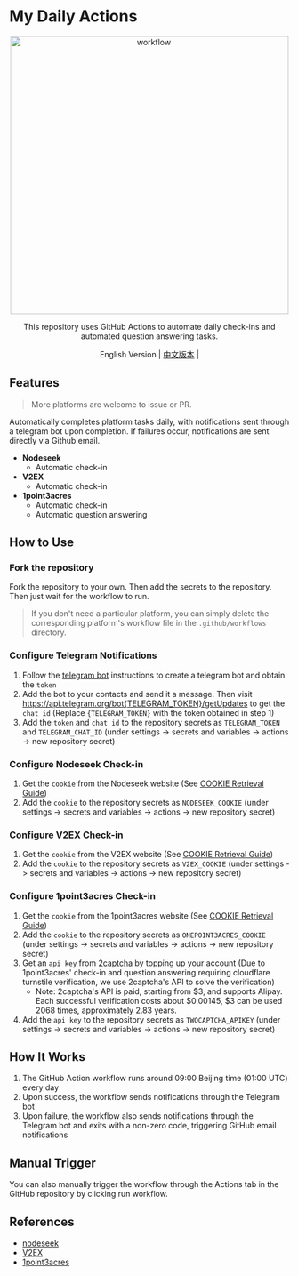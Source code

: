 # My Daily Actions


<div align="center">
  <picture>
    <img src="https://cdn.jsdelivr.net/gh/timerring/scratchpad2023/2024/2025-05-25-14-45-17.png" alt="workflow"  width="500" height="500"/>
  </picture>

This repository uses GitHub Actions to automate daily check-ins and automated question answering tasks.

English Version |
[中文版本](./README.md) |
</div>

## Features

> More platforms are welcome to issue or PR.

Automatically completes platform tasks daily, with notifications sent through a telegram bot upon completion. If failures occur, notifications are sent directly via Github email.

- **Nodeseek**
  - Automatic check-in
- **V2EX**
  - Automatic check-in
- **1point3acres**
  - Automatic check-in
  - Automatic question answering

## How to Use

### Fork the repository

Fork the repository to your own. Then add the secrets to the repository. Then just wait for the workflow to run.

> If you don't need a particular platform, you can simply delete the corresponding platform's workflow file in the `.github/workflows` directory.

### Configure Telegram Notifications

1. Follow the [telegram bot](https://core.telegram.org/bots/features#botfather) instructions to create a telegram bot and obtain the `token`
2. Add the bot to your contacts and send it a message. Then visit https://api.telegram.org/bot{TELEGRAM_TOKEN}/getUpdates to get the `chat id` (Replace `{TELEGRAM_TOKEN}` with the token obtained in step 1)
3. Add the `token` and `chat id` to the repository secrets as `TELEGRAM_TOKEN` and `TELEGRAM_CHAT_ID` (under settings -> secrets and variables -> actions -> new repository secret)

### Configure Nodeseek Check-in

1. Get the `cookie` from the Nodeseek website (See [COOKIE Retrieval Guide](https://blog.timerring.com/posts/the-way-to-get-cookie/))
2. Add the `cookie` to the repository secrets as `NODESEEK_COOKIE` (under settings -> secrets and variables -> actions -> new repository secret)

### Configure V2EX Check-in

1. Get the `cookie` from the V2EX website (See [COOKIE Retrieval Guide](https://blog.timerring.com/posts/the-way-to-get-cookie/))
2. Add the `cookie` to the repository secrets as `V2EX_COOKIE` (under settings -> secrets and variables -> actions -> new repository secret)

### Configure 1point3acres Check-in

1. Get the `cookie` from the 1point3acres website (See [COOKIE Retrieval Guide](https://blog.timerring.com/posts/the-way-to-get-cookie/))
2. Add the `cookie` to the repository secrets as `ONEPOINT3ACRES_COOKIE` (under settings -> secrets and variables -> actions -> new repository secret)
3. Get an `api key` from [2captcha](https://2captcha.com/) by topping up your account (Due to 1point3acres' check-in and question answering requiring cloudflare turnstile verification, we use 2captcha's API to solve the verification)
   - Note: 2captcha's API is paid, starting from $3, and supports Alipay. Each successful verification costs about $0.00145, $3 can be used 2068 times, approximately 2.83 years.
4. Add the `api key` to the repository secrets as `TWOCAPTCHA_APIKEY` (under settings -> secrets and variables -> actions -> new repository secret)

## How It Works

1. The GitHub Action workflow runs around 09:00 Beijing time (01:00 UTC) every day
2. Upon success, the workflow sends notifications through the Telegram bot
3. Upon failure, the workflow also sends notifications through the Telegram bot and exits with a non-zero code, triggering GitHub email notifications

## Manual Trigger

You can also manually trigger the workflow through the Actions tab in the GitHub repository by clicking run workflow.

## References

- [nodeseek](https://github.com/xinycai/nodeseek_signin)
- [V2EX](https://github.com/CruiseTian/action-hub)
- [1point3acres](https://github.com/harryhare/1point3acres)
